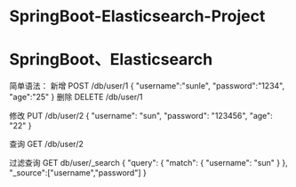 # SpringBoot-Elasticsearch-Project
# SpringBoot、Elasticsearch

简单语法：
  新增
  POST /db/user/1
  {
    "username":"sunle",
    "password":"1234",
    "age":"25"
  }
  删除
  DELETE /db/user/1

  修改
  PUT /db/user/2
  {
    "username": "sun",
    "password": "123456",
    "age": "22"
  }
  
  查询
  GET /db/user/2


  过滤查询
  GET db/user/_search
  {
    "query": {
      "match": {
        "username": "sun"
      }
    },
    "_source":["username","password"]
  }


